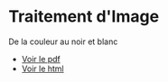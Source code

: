 # Traitement d'Image
De la couleur au noir et blanc

* [Voir le pdf](https://github.com/raoulhatterer/TraitementdImage/blob/master/TraitementdImage.pdf)
* [Voir le html](http://htmlpreview.github.io/?https://github.com/raoulhatterer/TraitementdImage/blob/master/TraitementdImage.html)



